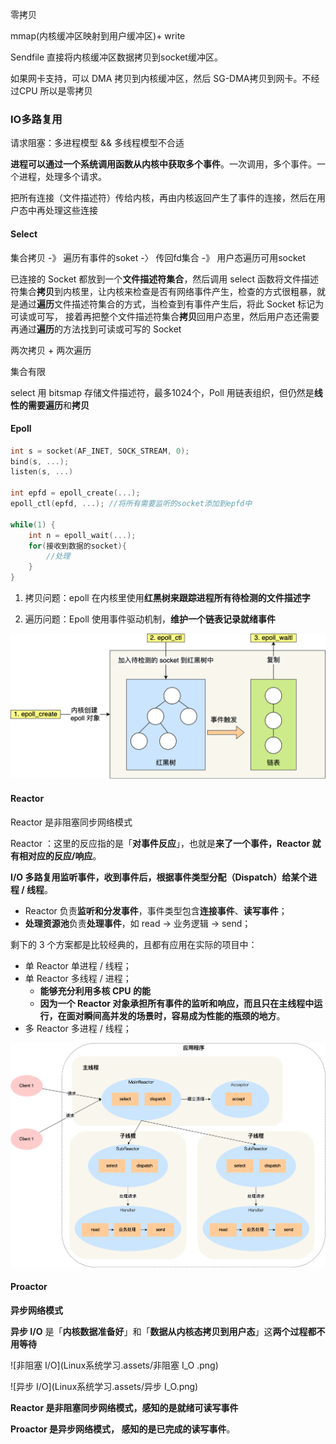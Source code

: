 零拷贝

mmap(内核缓冲区映射到用户缓冲区)+ write

Sendfile 直接将内核缓冲区数据拷贝到socket缓冲区。



如果网卡支持，可以 DMA 拷贝到内核缓冲区，然后 SG-DMA拷贝到网卡。不经过CPU 所以是零拷贝



### IO多路复用

请求阻塞：多进程模型 && 多线程模型不合适



**进程可以通过一个系统调用函数从内核中获取多个事件**。一次调用，多个事件。一个进程，处理多个请求。



把所有连接（文件描述符）传给内核，再由内核返回产生了事件的连接，然后在用户态中再处理这些连接



#### Select

集合拷贝 -》 遍历有事件的soket -〉 传回fd集合 -》 用户态遍历可用socket

已连接的 Socket 都放到一个**文件描述符集合**，然后调用 select 函数将文件描述符集合**拷贝**到内核里，让内核来检查是否有网络事件产生，检查的方式很粗暴，就是通过**遍历**文件描述符集合的方式，当检查到有事件产生后，将此 Socket 标记为可读或可写， 接着再把整个文件描述符集合**拷贝**回用户态里，然后用户态还需要再通过**遍历**的方法找到可读或可写的 Socket

两次拷贝 + 两次遍历

集合有限



select 用 bitsmap 存储文件描述符，最多1024个，Poll 用链表组织，但仍然是**线性的需要遍历**和**拷贝**



#### Epoll

```c
int s = socket(AF_INET, SOCK_STREAM, 0);
bind(s, ...);
listen(s, ...)

int epfd = epoll_create(...);
epoll_ctl(epfd, ...); //将所有需要监听的socket添加到epfd中

while(1) {
    int n = epoll_wait(...);
    for(接收到数据的socket){
        //处理
    }
}
```

1. 拷贝问题：epoll 在内核里使用**红黑树来跟踪进程所有待检测的文件描述字** 

2. 遍历问题：Epoll 使用事件驱动机制，**维护一个链表记录就绪事件**

![img](Linux系统学习.assets/epoll.png)

#### Reactor

 Reactor 是非阻塞同步网络模式

Reactor ：这里的反应指的是「**对事件反应**」，也就是**来了一个事件，Reactor 就有相对应的反应/响应**。

 **I/O 多路复用监听事件，收到事件后，根据事件类型分配（Dispatch）给某个进程 / 线程**。

- Reactor 负责**监听和分发事件**，事件类型包含**连接事件**、**读写事件**；
- **处理资源池**负责**处理事件**，如 read -> 业务逻辑 -> send；

剩下的 3 个方案都是比较经典的，且都有应用在实际的项目中：

- 单 Reactor 单进程 / 线程；
- 单 Reactor 多线程 / 进程；
  - **能够充分利用多核 CPU 的能**
  - **因为一个 Reactor 对象承担所有事件的监听和响应，而且只在主线程中运行，在面对瞬间高并发的场景时，容易成为性能的瓶颈的地方**。
- 多 Reactor 多进程 / 线程；

![img](Linux系统学习.assets/主从Reactor多线程.png)



#### Proactor

**异步网络模式**

**异步 I/O** 是「**内核数据准备好**」和「**数据从内核态拷贝到用户态**」这**两个过程都不用等待**

![非阻塞 I/O](Linux系统学习.assets/非阻塞 I_O .png)

![异步 I/O](Linux系统学习.assets/异步 I_O.png)



**Reactor 是非阻塞同步网络模式，感知的是就绪可读写事件**

**Proactor 是异步网络模式， 感知的是已完成的读写事件**。

